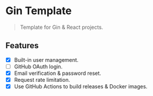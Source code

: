 # Gin Template
> Template for Gin & React projects.

## Features
+ [x] Built-in user management.
+ [ ] GitHub OAuth login.
+ [x] Email verification & password reset.
+ [x] Request rate limitation.
+ [x] Use GitHub Actions to build releases & Docker images. 